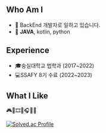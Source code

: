 
## Who Am I 
  - 🌱 BackEnd 개발자로 일하고 있습니다.
  - 📱 **JAVA**, kotlin, python

## Experience
  - 🎓숭실대학교 법학과 (2017~2022)
  - 💻SSAFY 8기 수료 (2022~2023)

## What I Like
  🎮🥐🎞️🧶🎧🎸📖
  
[![Solved.ac Profile](http://mazassumnida.wtf/api/v2/generate_badge?boj=tenrio1025)](https://solved.ac/tenrio1025/)
